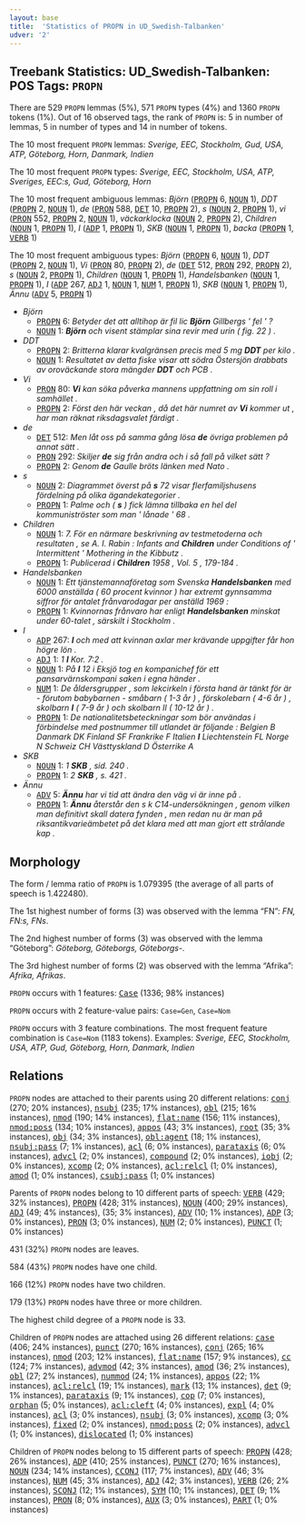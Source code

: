 ```yaml
---
layout: base
title:  'Statistics of PROPN in UD_Swedish-Talbanken'
udver: '2'
---
```


## Treebank Statistics: UD_Swedish-Talbanken: POS Tags: `PROPN`

There are 529 `PROPN` lemmas (5%), 571 `PROPN` types (4%) and 1360 `PROPN` tokens (1%).
Out of 16 observed tags, the rank of `PROPN` is: 5 in number of lemmas, 5 in number of types and 14 in number of tokens.

The 10 most frequent `PROPN` lemmas: <em>Sverige, EEC, Stockholm, Gud, USA, ATP, Göteborg, Horn, Danmark, Indien</em>

The 10 most frequent `PROPN` types:  <em>Sverige, EEC, Stockholm, USA, ATP, Sveriges, EEC:s, Gud, Göteborg, Horn</em>

The 10 most frequent ambiguous lemmas: <em>Björn</em> (<tt><a href="sv_talbanken-pos-PROPN.html">PROPN</a></tt> 6, <tt><a href="sv_talbanken-pos-NOUN.html">NOUN</a></tt> 1), <em>DDT</em> (<tt><a href="sv_talbanken-pos-PROPN.html">PROPN</a></tt> 2, <tt><a href="sv_talbanken-pos-NOUN.html">NOUN</a></tt> 1), <em>de</em> (<tt><a href="sv_talbanken-pos-PRON.html">PRON</a></tt> 588, <tt><a href="sv_talbanken-pos-DET.html">DET</a></tt> 10, <tt><a href="sv_talbanken-pos-PROPN.html">PROPN</a></tt> 2), <em>s</em> (<tt><a href="sv_talbanken-pos-NOUN.html">NOUN</a></tt> 2, <tt><a href="sv_talbanken-pos-PROPN.html">PROPN</a></tt> 1), <em>vi</em> (<tt><a href="sv_talbanken-pos-PRON.html">PRON</a></tt> 552, <tt><a href="sv_talbanken-pos-PROPN.html">PROPN</a></tt> 2, <tt><a href="sv_talbanken-pos-NOUN.html">NOUN</a></tt> 1), <em>väckarklocka</em> (<tt><a href="sv_talbanken-pos-NOUN.html">NOUN</a></tt> 2, <tt><a href="sv_talbanken-pos-PROPN.html">PROPN</a></tt> 2), <em>Children</em> (<tt><a href="sv_talbanken-pos-NOUN.html">NOUN</a></tt> 1, <tt><a href="sv_talbanken-pos-PROPN.html">PROPN</a></tt> 1), <em>I</em> (<tt><a href="sv_talbanken-pos-ADP.html">ADP</a></tt> 1, <tt><a href="sv_talbanken-pos-PROPN.html">PROPN</a></tt> 1), <em>SKB</em> (<tt><a href="sv_talbanken-pos-NOUN.html">NOUN</a></tt> 1, <tt><a href="sv_talbanken-pos-PROPN.html">PROPN</a></tt> 1), <em>backa</em> (<tt><a href="sv_talbanken-pos-PROPN.html">PROPN</a></tt> 1, <tt><a href="sv_talbanken-pos-VERB.html">VERB</a></tt> 1)

The 10 most frequent ambiguous types:  <em>Björn</em> (<tt><a href="sv_talbanken-pos-PROPN.html">PROPN</a></tt> 6, <tt><a href="sv_talbanken-pos-NOUN.html">NOUN</a></tt> 1), <em>DDT</em> (<tt><a href="sv_talbanken-pos-PROPN.html">PROPN</a></tt> 2, <tt><a href="sv_talbanken-pos-NOUN.html">NOUN</a></tt> 1), <em>Vi</em> (<tt><a href="sv_talbanken-pos-PRON.html">PRON</a></tt> 80, <tt><a href="sv_talbanken-pos-PROPN.html">PROPN</a></tt> 2), <em>de</em> (<tt><a href="sv_talbanken-pos-DET.html">DET</a></tt> 512, <tt><a href="sv_talbanken-pos-PRON.html">PRON</a></tt> 292, <tt><a href="sv_talbanken-pos-PROPN.html">PROPN</a></tt> 2), <em>s</em> (<tt><a href="sv_talbanken-pos-NOUN.html">NOUN</a></tt> 2, <tt><a href="sv_talbanken-pos-PROPN.html">PROPN</a></tt> 1), <em>Children</em> (<tt><a href="sv_talbanken-pos-NOUN.html">NOUN</a></tt> 1, <tt><a href="sv_talbanken-pos-PROPN.html">PROPN</a></tt> 1), <em>Handelsbanken</em> (<tt><a href="sv_talbanken-pos-NOUN.html">NOUN</a></tt> 1, <tt><a href="sv_talbanken-pos-PROPN.html">PROPN</a></tt> 1), <em>I</em> (<tt><a href="sv_talbanken-pos-ADP.html">ADP</a></tt> 267, <tt><a href="sv_talbanken-pos-ADJ.html">ADJ</a></tt> 1, <tt><a href="sv_talbanken-pos-NOUN.html">NOUN</a></tt> 1, <tt><a href="sv_talbanken-pos-NUM.html">NUM</a></tt> 1, <tt><a href="sv_talbanken-pos-PROPN.html">PROPN</a></tt> 1), <em>SKB</em> (<tt><a href="sv_talbanken-pos-NOUN.html">NOUN</a></tt> 1, <tt><a href="sv_talbanken-pos-PROPN.html">PROPN</a></tt> 1), <em>Ännu</em> (<tt><a href="sv_talbanken-pos-ADV.html">ADV</a></tt> 5, <tt><a href="sv_talbanken-pos-PROPN.html">PROPN</a></tt> 1)


* <em>Björn</em>
  * <tt><a href="sv_talbanken-pos-PROPN.html">PROPN</a></tt> 6: <em>Betyder det att alltihop är fil lic <b>Björn</b> Gillbergs ' fel ' ?</em>
  * <tt><a href="sv_talbanken-pos-NOUN.html">NOUN</a></tt> 1: <em><b>Björn</b> och visent stämplar sina revir med urin ( fig. 22 ) .</em>
* <em>DDT</em>
  * <tt><a href="sv_talbanken-pos-PROPN.html">PROPN</a></tt> 2: <em>Britterna klarar kvalgränsen precis med 5 mg <b>DDT</b> per kilo .</em>
  * <tt><a href="sv_talbanken-pos-NOUN.html">NOUN</a></tt> 1: <em>Resultatet av detta fiske visar att södra Östersjön drabbats av oroväckande stora mängder <b>DDT</b> och PCB .</em>
* <em>Vi</em>
  * <tt><a href="sv_talbanken-pos-PRON.html">PRON</a></tt> 80: <em><b>Vi</b> kan söka påverka mannens uppfattning om sin roll i samhället .</em>
  * <tt><a href="sv_talbanken-pos-PROPN.html">PROPN</a></tt> 2: <em>Först den här veckan , då det här numret av <b>Vi</b> kommer ut , har man räknat riksdagsvalet färdigt .</em>
* <em>de</em>
  * <tt><a href="sv_talbanken-pos-DET.html">DET</a></tt> 512: <em>Men låt oss på samma gång lösa <b>de</b> övriga problemen på annat sätt .</em>
  * <tt><a href="sv_talbanken-pos-PRON.html">PRON</a></tt> 292: <em>Skiljer <b>de</b> sig från andra och i så fall på vilket sätt ?</em>
  * <tt><a href="sv_talbanken-pos-PROPN.html">PROPN</a></tt> 2: <em>Genom <b>de</b> Gaulle bröts länken med Nato .</em>
* <em>s</em>
  * <tt><a href="sv_talbanken-pos-NOUN.html">NOUN</a></tt> 2: <em>Diagrammet överst på <b>s</b> 72 visar flerfamiljshusens fördelning på olika ägandekategorier .</em>
  * <tt><a href="sv_talbanken-pos-PROPN.html">PROPN</a></tt> 1: <em>Palme och ( <b>s</b> ) fick lämna tillbaka en hel del kommuniströster som man ' lånade ' 68 .</em>
* <em>Children</em>
  * <tt><a href="sv_talbanken-pos-NOUN.html">NOUN</a></tt> 1: <em>7. För en närmare beskrivning av testmetoderna och resultaten , se A. I. Rabin : Infants and <b>Children</b> under Conditions of ' Intermittent ' Mothering in the Kibbutz .</em>
  * <tt><a href="sv_talbanken-pos-PROPN.html">PROPN</a></tt> 1: <em>Publicerad i <b>Children</b> 1958 , Vol. 5 , 179-184 .</em>
* <em>Handelsbanken</em>
  * <tt><a href="sv_talbanken-pos-NOUN.html">NOUN</a></tt> 1: <em>Ett tjänstemannaföretag som Svenska <b>Handelsbanken</b> med 6000 anställda ( 60 procent kvinnor ) har extremt gynnsamma siffror för antalet frånvarodagar per anställd 1969 :</em>
  * <tt><a href="sv_talbanken-pos-PROPN.html">PROPN</a></tt> 1: <em>Kvinnornas frånvaro har enligt <b>Handelsbanken</b> minskat under 60-talet , särskilt i Stockholm .</em>
* <em>I</em>
  * <tt><a href="sv_talbanken-pos-ADP.html">ADP</a></tt> 267: <em><b>I</b> och med att kvinnan axlar mer krävande uppgifter får hon högre lön .</em>
  * <tt><a href="sv_talbanken-pos-ADJ.html">ADJ</a></tt> 1: <em>1 <b>I</b> Kor. 7:2 .</em>
  * <tt><a href="sv_talbanken-pos-NOUN.html">NOUN</a></tt> 1: <em>På <b>I</b> 12 i Eksjö tog en kompanichef för ett pansarvärnskompani saken i egna händer .</em>
  * <tt><a href="sv_talbanken-pos-NUM.html">NUM</a></tt> 1: <em>De åldersgrupper , som lekcirkeln i första hand är tänkt för är - förutom babybarnen - småbarn ( 1-3 år ) , förskolebarn ( 4-6 år ) , skolbarn <b>I</b> ( 7-9 år ) och skolbarn II ( 10-12 år ) .</em>
  * <tt><a href="sv_talbanken-pos-PROPN.html">PROPN</a></tt> 1: <em>De nationalitetsbeteckningar som bör användas i förbindelse med postnummer till utlandet är följande : Belgien B Danmark DK Finland SF Frankrike F Italien <b>I</b> Liechtenstein FL Norge N Schweiz CH Västtyskland D Österrike A</em>
* <em>SKB</em>
  * <tt><a href="sv_talbanken-pos-NOUN.html">NOUN</a></tt> 1: <em>1 <b>SKB</b> , sid. 240 .</em>
  * <tt><a href="sv_talbanken-pos-PROPN.html">PROPN</a></tt> 1: <em>2 <b>SKB</b> , s. 421 .</em>
* <em>Ännu</em>
  * <tt><a href="sv_talbanken-pos-ADV.html">ADV</a></tt> 5: <em><b>Ännu</b> har vi tid att ändra den väg vi är inne på .</em>
  * <tt><a href="sv_talbanken-pos-PROPN.html">PROPN</a></tt> 1: <em><b>Ännu</b> återstår den s k C14-undersökningen , genom vilken man definitivt skall datera fynden , men redan nu är man på riksantikvarieämbetet på det klara med att man gjort ett strålande kap .</em>

## Morphology

The form / lemma ratio of `PROPN` is 1.079395 (the average of all parts of speech is 1.422480).

The 1st highest number of forms (3) was observed with the lemma “FN”: <em>FN, FN:s, FNs</em>.

The 2nd highest number of forms (3) was observed with the lemma “Göteborg”: <em>Göteborg, Göteborgs, Göteborgs-</em>.

The 3rd highest number of forms (2) was observed with the lemma “Afrika”: <em>Afrika, Afrikas</em>.

`PROPN` occurs with 1 features: <tt><a href="sv_talbanken-feat-Case.html">Case</a></tt> (1336; 98% instances)

`PROPN` occurs with 2 feature-value pairs: `Case=Gen`, `Case=Nom`

`PROPN` occurs with 3 feature combinations.
The most frequent feature combination is `Case=Nom` (1183 tokens).
Examples: <em>Sverige, EEC, Stockholm, USA, ATP, Gud, Göteborg, Horn, Danmark, Indien</em>


## Relations

`PROPN` nodes are attached to their parents using 20 different relations: <tt><a href="sv_talbanken-dep-conj.html">conj</a></tt> (270; 20% instances), <tt><a href="sv_talbanken-dep-nsubj.html">nsubj</a></tt> (235; 17% instances), <tt><a href="sv_talbanken-dep-obl.html">obl</a></tt> (215; 16% instances), <tt><a href="sv_talbanken-dep-nmod.html">nmod</a></tt> (190; 14% instances), <tt><a href="sv_talbanken-dep-flat-name.html">flat:name</a></tt> (156; 11% instances), <tt><a href="sv_talbanken-dep-nmod-poss.html">nmod:poss</a></tt> (134; 10% instances), <tt><a href="sv_talbanken-dep-appos.html">appos</a></tt> (43; 3% instances), <tt><a href="sv_talbanken-dep-root.html">root</a></tt> (35; 3% instances), <tt><a href="sv_talbanken-dep-obj.html">obj</a></tt> (34; 3% instances), <tt><a href="sv_talbanken-dep-obl-agent.html">obl:agent</a></tt> (18; 1% instances), <tt><a href="sv_talbanken-dep-nsubj-pass.html">nsubj:pass</a></tt> (7; 1% instances), <tt><a href="sv_talbanken-dep-acl.html">acl</a></tt> (6; 0% instances), <tt><a href="sv_talbanken-dep-parataxis.html">parataxis</a></tt> (6; 0% instances), <tt><a href="sv_talbanken-dep-advcl.html">advcl</a></tt> (2; 0% instances), <tt><a href="sv_talbanken-dep-compound.html">compound</a></tt> (2; 0% instances), <tt><a href="sv_talbanken-dep-iobj.html">iobj</a></tt> (2; 0% instances), <tt><a href="sv_talbanken-dep-xcomp.html">xcomp</a></tt> (2; 0% instances), <tt><a href="sv_talbanken-dep-acl-relcl.html">acl:relcl</a></tt> (1; 0% instances), <tt><a href="sv_talbanken-dep-amod.html">amod</a></tt> (1; 0% instances), <tt><a href="sv_talbanken-dep-csubj-pass.html">csubj:pass</a></tt> (1; 0% instances)

Parents of `PROPN` nodes belong to 10 different parts of speech: <tt><a href="sv_talbanken-pos-VERB.html">VERB</a></tt> (429; 32% instances), <tt><a href="sv_talbanken-pos-PROPN.html">PROPN</a></tt> (428; 31% instances), <tt><a href="sv_talbanken-pos-NOUN.html">NOUN</a></tt> (400; 29% instances), <tt><a href="sv_talbanken-pos-ADJ.html">ADJ</a></tt> (49; 4% instances),  (35; 3% instances), <tt><a href="sv_talbanken-pos-ADV.html">ADV</a></tt> (10; 1% instances), <tt><a href="sv_talbanken-pos-ADP.html">ADP</a></tt> (3; 0% instances), <tt><a href="sv_talbanken-pos-PRON.html">PRON</a></tt> (3; 0% instances), <tt><a href="sv_talbanken-pos-NUM.html">NUM</a></tt> (2; 0% instances), <tt><a href="sv_talbanken-pos-PUNCT.html">PUNCT</a></tt> (1; 0% instances)

431 (32%) `PROPN` nodes are leaves.

584 (43%) `PROPN` nodes have one child.

166 (12%) `PROPN` nodes have two children.

179 (13%) `PROPN` nodes have three or more children.

The highest child degree of a `PROPN` node is 33.

Children of `PROPN` nodes are attached using 26 different relations: <tt><a href="sv_talbanken-dep-case.html">case</a></tt> (406; 24% instances), <tt><a href="sv_talbanken-dep-punct.html">punct</a></tt> (270; 16% instances), <tt><a href="sv_talbanken-dep-conj.html">conj</a></tt> (265; 16% instances), <tt><a href="sv_talbanken-dep-nmod.html">nmod</a></tt> (203; 12% instances), <tt><a href="sv_talbanken-dep-flat-name.html">flat:name</a></tt> (157; 9% instances), <tt><a href="sv_talbanken-dep-cc.html">cc</a></tt> (124; 7% instances), <tt><a href="sv_talbanken-dep-advmod.html">advmod</a></tt> (42; 3% instances), <tt><a href="sv_talbanken-dep-amod.html">amod</a></tt> (36; 2% instances), <tt><a href="sv_talbanken-dep-obl.html">obl</a></tt> (27; 2% instances), <tt><a href="sv_talbanken-dep-nummod.html">nummod</a></tt> (24; 1% instances), <tt><a href="sv_talbanken-dep-appos.html">appos</a></tt> (22; 1% instances), <tt><a href="sv_talbanken-dep-acl-relcl.html">acl:relcl</a></tt> (19; 1% instances), <tt><a href="sv_talbanken-dep-mark.html">mark</a></tt> (13; 1% instances), <tt><a href="sv_talbanken-dep-det.html">det</a></tt> (9; 1% instances), <tt><a href="sv_talbanken-dep-parataxis.html">parataxis</a></tt> (9; 1% instances), <tt><a href="sv_talbanken-dep-cop.html">cop</a></tt> (7; 0% instances), <tt><a href="sv_talbanken-dep-orphan.html">orphan</a></tt> (5; 0% instances), <tt><a href="sv_talbanken-dep-acl-cleft.html">acl:cleft</a></tt> (4; 0% instances), <tt><a href="sv_talbanken-dep-expl.html">expl</a></tt> (4; 0% instances), <tt><a href="sv_talbanken-dep-acl.html">acl</a></tt> (3; 0% instances), <tt><a href="sv_talbanken-dep-nsubj.html">nsubj</a></tt> (3; 0% instances), <tt><a href="sv_talbanken-dep-xcomp.html">xcomp</a></tt> (3; 0% instances), <tt><a href="sv_talbanken-dep-fixed.html">fixed</a></tt> (2; 0% instances), <tt><a href="sv_talbanken-dep-nmod-poss.html">nmod:poss</a></tt> (2; 0% instances), <tt><a href="sv_talbanken-dep-advcl.html">advcl</a></tt> (1; 0% instances), <tt><a href="sv_talbanken-dep-dislocated.html">dislocated</a></tt> (1; 0% instances)

Children of `PROPN` nodes belong to 15 different parts of speech: <tt><a href="sv_talbanken-pos-PROPN.html">PROPN</a></tt> (428; 26% instances), <tt><a href="sv_talbanken-pos-ADP.html">ADP</a></tt> (410; 25% instances), <tt><a href="sv_talbanken-pos-PUNCT.html">PUNCT</a></tt> (270; 16% instances), <tt><a href="sv_talbanken-pos-NOUN.html">NOUN</a></tt> (234; 14% instances), <tt><a href="sv_talbanken-pos-CCONJ.html">CCONJ</a></tt> (117; 7% instances), <tt><a href="sv_talbanken-pos-ADV.html">ADV</a></tt> (46; 3% instances), <tt><a href="sv_talbanken-pos-NUM.html">NUM</a></tt> (45; 3% instances), <tt><a href="sv_talbanken-pos-ADJ.html">ADJ</a></tt> (42; 3% instances), <tt><a href="sv_talbanken-pos-VERB.html">VERB</a></tt> (26; 2% instances), <tt><a href="sv_talbanken-pos-SCONJ.html">SCONJ</a></tt> (12; 1% instances), <tt><a href="sv_talbanken-pos-SYM.html">SYM</a></tt> (10; 1% instances), <tt><a href="sv_talbanken-pos-DET.html">DET</a></tt> (9; 1% instances), <tt><a href="sv_talbanken-pos-PRON.html">PRON</a></tt> (8; 0% instances), <tt><a href="sv_talbanken-pos-AUX.html">AUX</a></tt> (3; 0% instances), <tt><a href="sv_talbanken-pos-PART.html">PART</a></tt> (1; 0% instances)

